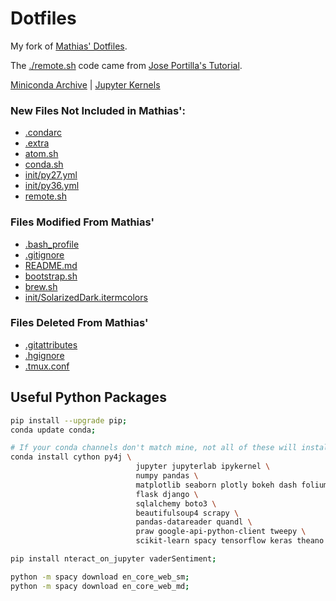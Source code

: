 # Dotfiles

My fork of [Mathias' Dotfiles](https://github.com/mathiasbynens/dotfiles).

The [./remote.sh](./remote.sh) code came from [Jose Portilla's Tutorial](https://medium.com/@josemarcialportilla/getting-spark-python-and-jupyter-notebook-running-on-amazon-ec2-dec599e1c297).

[Miniconda Archive](https://repo.continuum.io/miniconda/) | [Jupyter Kernels](https://github.com/jupyter/jupyter/wiki/Jupyter-kernels)

### New Files Not Included in Mathias':
* [.condarc](./.condarc)
* [.extra](./.extra)
* [atom.sh](./atom.sh)
* [conda.sh](./conda.sh)
* [init/py27.yml](./init/py27.yml)
* [init/py36.yml](./init/py36.yml)
* [remote.sh](./remote.sh)

### Files Modified From Mathias'
* [.bash_profile](./.bash_profile)
* [.gitignore](./.gitignore)
* [README.md](./README.md)
* [bootstrap.sh](./bootstrap.sh)
* [brew.sh](./brew.sh)
* [init/SolarizedDark.itermcolors](./init/SolarizedDark.itermcolors)

### Files Deleted From Mathias'
* [.gitattributes](./.gitattributes)
* [.hgignore](./.hgignore)
* [.tmux.conf](./.tmux.conf)

## Useful Python Packages
```bash
pip install --upgrade pip;
conda update conda;

# If your conda channels don't match mine, not all of these will install with conda.
conda install cython py4j \
							jupyter jupyterlab ipykernel \
							numpy pandas \
							matplotlib seaborn plotly bokeh dash folium \
							flask django \
							sqlalchemy boto3 \
							beautifulsoup4 scrapy \
							pandas-datareader quandl \
							praw google-api-python-client tweepy \
							scikit-learn spacy tensorflow keras theano ;

pip install nteract_on_jupyter vaderSentiment;

python -m spacy download en_core_web_sm;
python -m spacy download en_core_web_md;
```
